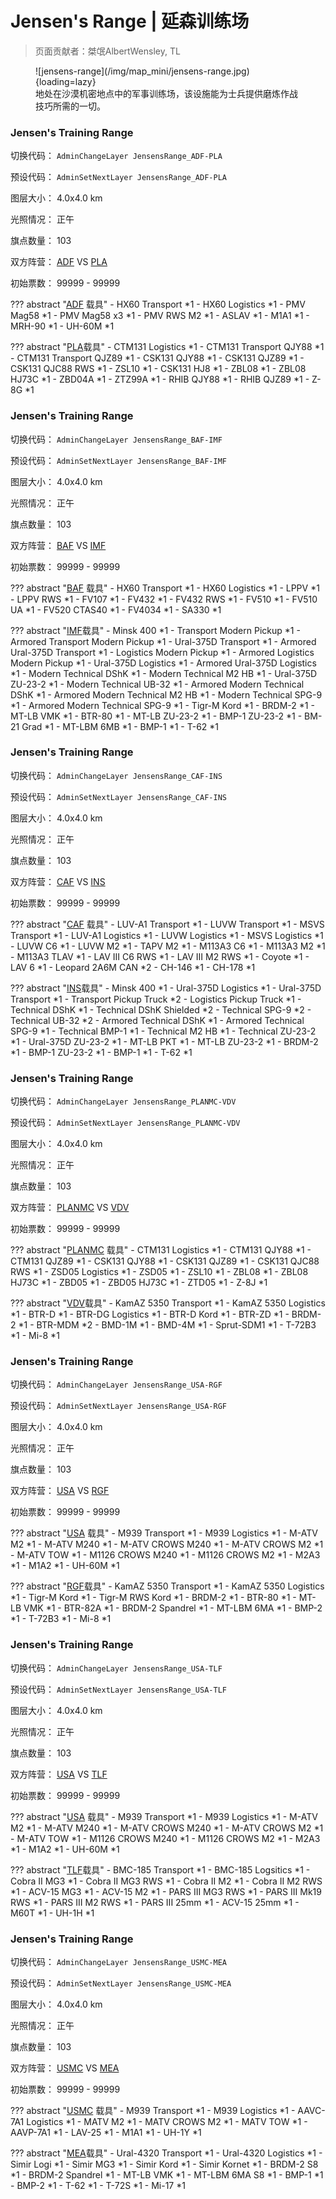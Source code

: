 # Jensen's Range | 延森训练场

> 页面贡献者：桀氓AlbertWensley, TL

<figure markdown>
  ![jensens-range](/img/map_mini/jensens-range.jpg){loading=lazy}
  <figcaption>地处在沙漠机密地点中的军事训练场，该设施能为士兵提供磨炼作战技巧所需的一切。</figcaption>
</figure>


### Jensen's Training Range

切换代码： `AdminChangeLayer JensensRange_ADF-PLA`

预设代码： `AdminSetNextLayer JensensRange_ADF-PLA`

图层大小： 4.0x4.0 km

光照情况： 正午

旗点数量： 103

双方阵营： [ADF](/faction/adf) VS [PLA](/faction/pla)

初始票数： 99999  -  99999

??? abstract "[ADF](/faction/adf) 载具"
    - HX60 Transport *1
    - HX60 Logistics *1
    - PMV Mag58 *1
    - PMV Mag58 x3 *1
    - PMV RWS M2 *1
    - ASLAV *1
    - M1A1 *1
    - MRH-90 *1
    - UH-60M *1

??? abstract "[PLA](/faction/pla)载具"
    - CTM131 Logistics *1
    - CTM131 Transport QJY88 *1
    - CTM131 Transport QJZ89 *1
    - CSK131 QJY88 *1
    - CSK131 QJZ89 *1
    - CSK131 QJC88 RWS *1
    - ZSL10 *1
    - CSK131 HJ8 *1
    - ZBL08 *1
    - ZBL08 HJ73C *1
    - ZBD04A *1
    - ZTZ99A *1
    - RHIB QJY88 *1
    - RHIB QJZ89 *1
    - Z-8G *1


### Jensen's Training Range

切换代码： `AdminChangeLayer JensensRange_BAF-IMF`

预设代码： `AdminSetNextLayer JensensRange_BAF-IMF`

图层大小： 4.0x4.0 km

光照情况： 正午

旗点数量： 103

双方阵营： [BAF](/faction/baf) VS [IMF](/faction/imf)

初始票数： 99999  -  99999

??? abstract "[BAF](/faction/baf) 载具"
    - HX60 Transport *1
    - HX60 Logistics *1
    - LPPV *1
    - LPPV RWS *1
    - FV107 *1
    - FV432 *1
    - FV432 RWS *1
    - FV510 *1
    - FV510 UA *1
    - FV520 CTAS40 *1
    - FV4034 *1
    - SA330 *1

??? abstract "[IMF](/faction/imf)载具"
    - Minsk 400 *1
    - Transport Modern Pickup *1
    - Armored Transport Modern Pickup *1
    - Ural-375D Transport *1
    - Armored Ural-375D Transport *1
    - Logistics Modern Pickup *1
    - Armored Logistics Modern Pickup *1
    - Ural-375D Logistics *1
    - Armored Ural-375D Logistics *1
    - Modern Technical DShK *1
    - Modern Technical M2 HB *1
    - Ural-375D ZU-23-2 *1
    - Modern Technical UB-32 *1
    - Armored Modern Technical DShK *1
    - Armored Modern Technical M2 HB *1
    - Modern Technical SPG-9 *1
    - Armored Modern Technical SPG-9 *1
    - Tigr-M Kord *1
    - BRDM-2 *1
    - MT-LB VMK *1
    - BTR-80 *1
    - MT-LB ZU-23-2 *1
    - BMP-1 ZU-23-2 *1
    - BM-21 Grad *1
    - MT-LBM 6MB *1
    - BMP-1 *1
    - T-62 *1


### Jensen's Training Range

切换代码： `AdminChangeLayer JensensRange_CAF-INS`

预设代码： `AdminSetNextLayer JensensRange_CAF-INS`

图层大小： 4.0x4.0 km

光照情况： 正午

旗点数量： 103

双方阵营： [CAF](/faction/caf) VS [INS](/faction/ins)

初始票数： 99999  -  99999

??? abstract "[CAF](/faction/caf) 载具"
    - LUV-A1 Transport *1
    - LUVW Transport *1
    - MSVS Transport *1
    - LUV-A1 Logistics *1
    - LUVW Logistics *1
    - MSVS Logistics *1
    - LUVW C6 *1
    - LUVW M2 *1
    - TAPV M2 *1
    - M113A3 C6 *1
    - M113A3 M2 *1
    - M113A3 TLAV *1
    - LAV III C6 RWS *1
    - LAV III M2 RWS *1
    - Coyote *1
    - LAV 6 *1
    - Leopard 2A6M CAN *2
    - CH-146 *1
    - CH-178 *1

??? abstract "[INS](/faction/ins)载具"
    - Minsk 400 *1
    - Ural-375D Logistics *1
    - Ural-375D Transport *1
    - Transport Pickup Truck *2
    - Logistics Pickup Truck *1
    - Technical DShK *1
    - Technical DShK Shielded *2
    - Technical SPG-9 *2
    - Technical UB-32 *2
    - Armored Technical DShK *1
    - Armored Technical SPG-9 *1
    - Technical BMP-1 *1
    - Technical M2 HB *1
    - Technical ZU-23-2 *1
    - Ural-375D ZU-23-2 *1
    - MT-LB PKT *1
    - MT-LB ZU-23-2 *1
    - BRDM-2 *1
    - BMP-1 ZU-23-2 *1
    - BMP-1 *1
    - T-62 *1


### Jensen's Training Range

切换代码： `AdminChangeLayer JensensRange_PLANMC-VDV`

预设代码： `AdminSetNextLayer JensensRange_PLANMC-VDV`

图层大小： 4.0x4.0 km

光照情况： 正午

旗点数量： 103

双方阵营： [PLANMC](/faction/planmc) VS [VDV](/faction/vdv)

初始票数： 99999  -  99999

??? abstract "[PLANMC](/faction/planmc) 载具"
    - CTM131 Logistics *1
    - CTM131 QJY88 *1
    - CTM131 QJZ89 *1
    - CSK131 QJY88 *1
    - CSK131 QJZ89 *1
    - CSK131 QJC88 RWS *1
    - ZSD05 Logistics *1
    - ZSD05 *1
    - ZSL10 *1
    - ZBL08 *1
    - ZBL08 HJ73C *1
    - ZBD05 *1
    - ZBD05 HJ73C *1
    - ZTD05 *1
    - Z-8J *1

??? abstract "[VDV](/faction/vdv)载具"
    - KamAZ 5350 Transport *1
    - KamAZ 5350 Logistics *1
    - BTR-D *1
    - BTR-DG Logistics *1
    - BTR-D Kord *1
    - BTR-ZD *1
    - BRDM-2 *1
    - BTR-MDM *2
    - BMD-1M *1
    - BMD-4M *1
    - Sprut-SDM1 *1
    - T-72B3 *1
    - Mi-8 *1


### Jensen's Training Range

切换代码： `AdminChangeLayer JensensRange_USA-RGF`

预设代码： `AdminSetNextLayer JensensRange_USA-RGF`

图层大小： 4.0x4.0 km

光照情况： 正午

旗点数量： 103

双方阵营： [USA](/faction/usa) VS [RGF](/faction/rgf)

初始票数： 99999  -  99999

??? abstract "[USA](/faction/usa) 载具"
    - M939 Transport *1
    - M939 Logistics *1
    - M-ATV M2 *1
    - M-ATV M240 *1
    - M-ATV CROWS M240 *1
    - M-ATV CROWS M2 *1
    - M-ATV TOW *1
    - M1126 CROWS M240 *1
    - M1126 CROWS M2 *1
    - M2A3 *1
    - M1A2 *1
    - UH-60M *1

??? abstract "[RGF](/faction/rgf)载具"
    - KamAZ 5350 Transport *1
    - KamAZ 5350 Logistics *1
    - Tigr-M Kord *1
    - Tigr-M RWS Kord *1
    - BRDM-2 *1
    - BTR-80 *1
    - MT-LB VMK *1
    - BTR-82A *1
    - BRDM-2 Spandrel *1
    - MT-LBM 6MA *1
    - BMP-2 *1
    - T-72B3 *1
    - Mi-8 *1


### Jensen's Training Range

切换代码： `AdminChangeLayer JensensRange_USA-TLF`

预设代码： `AdminSetNextLayer JensensRange_USA-TLF`

图层大小： 4.0x4.0 km

光照情况： 正午

旗点数量： 103

双方阵营： [USA](/faction/usa) VS [TLF](/faction/tlf)

初始票数： 99999  -  99999

??? abstract "[USA](/faction/usa) 载具"
    - M939 Transport *1
    - M939 Logistics *1
    - M-ATV M2 *1
    - M-ATV M240 *1
    - M-ATV CROWS M240 *1
    - M-ATV CROWS M2 *1
    - M-ATV TOW *1
    - M1126 CROWS M240 *1
    - M1126 CROWS M2 *1
    - M2A3 *1
    - M1A2 *1
    - UH-60M *1

??? abstract "[TLF](/faction/tlf)载具"
    - BMC-185 Transport *1
    - BMC-185 Logsitics *1
    - Cobra II MG3 *1
    - Cobra II MG3 RWS *1
    - Cobra II M2 *1
    - Cobra II M2 RWS *1
    - ACV-15 MG3 *1
    - ACV-15 M2 *1
    - PARS III MG3 RWS *1
    - PARS III Mk19 RWS *1
    - PARS III M2 RWS *1
    - PARS III 25mm *1
    - ACV-15 25mm *1
    - M60T *1
    - UH-1H *1


### Jensen's Training Range

切换代码： `AdminChangeLayer JensensRange_USMC-MEA`

预设代码： `AdminSetNextLayer JensensRange_USMC-MEA`

图层大小： 4.0x4.0 km

光照情况： 正午

旗点数量： 103

双方阵营： [USMC](/faction/usmc) VS [MEA](/faction/mea)

初始票数： 99999  -  99999

??? abstract "[USMC](/faction/usmc) 载具"
    - M939 Transport *1
    - M939 Logistics *1
    - AAVC-7A1 Logistics *1
    - MATV M2 *1
    - MATV CROWS M2 *1
    - MATV TOW *1
    - AAVP-7A1 *1
    - LAV-25 *1
    - M1A1 *1
    - UH-1Y *1

??? abstract "[MEA](/faction/mea)载具"
    - Ural-4320 Transport *1
    - Ural-4320 Logistics *1
    - Simir Logi *1
    - Simir MG3 *1
    - Simir Kord *1
    - Simir Kornet *1
    - BRDM-2 S8 *1
    - BRDM-2 Spandrel *1
    - MT-LB VMK *1
    - MT-LBM 6MA S8 *1
    - BMP-1 *1
    - BMP-2 *1
    - T-62 *1
    - T-72S *1
    - Mi-17 *1

